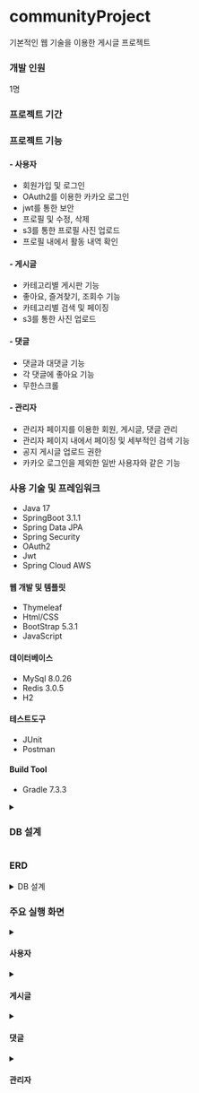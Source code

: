 # communityProject

기본적인 웹 기술을 이용한 게시글 프로젝트

### 개발 인원
1명

### 프로젝트 기간


### 프로젝트 기능

#### - 사용자
  - 회원가입 및 로그인
  - OAuth2를 이용한 카카오 로그인
  - jwt를 통한 보안
  - 프로필 및 수정, 삭제
  - s3를 통한 프로필 사진 업로드
  - 프로필 내에서 활동 내역 확인

#### - 게시글
  - 카테고리별 게시판 기능
  - 좋아요, 즐겨찾기, 조회수 기능
  - 카테고리별 검색 및 페이징
  - s3를 통한 사진 업로드

#### - 댓글
  - 댓글과 대댓글 기능
  - 각 댓글에 좋아요 기능
  - 무한스크롤

#### - 관리자
  - 관리자 페이지를 이용한 회원, 게시글, 댓글 관리
  - 관리자 페이지 내에서 페이징 및 세부적인 검색 기능
  - 공지 게시글 업로드 권한
  - 카카오 로그인을 제외한 일반 사용자와 같은 기능

### 사용 기술 및 프레임워크

- Java 17
- SpringBoot 3.1.1
- Spring Data JPA
- Spring Security
- OAuth2
- Jwt
- Spring Cloud AWS

#### 웹 개발 및 템플릿

- Thymeleaf
- Html/CSS
- BootStrap 5.3.1
- JavaScript

#### 데이터베이스

- MySql 8.0.26
- Redis 3.0.5
- H2

#### 테스트도구
- JUnit
- Postman

#### Build Tool
- Gradle 7.3.3

<details>
  <summary><h3>DB 설계</h3></summary>
  <image src="https://github.com/apem5186/communityProject/assets/81023500/0aa2a9b3-c7d1-44d5-85b3-22a811743260"/>
</details>


### ERD

<details>
  <summary>DB 설계</summary>

  <image src="https://github.com/apem5186/communityProject/assets/81023500/ce193fe4-4f8b-4699-922e-c201168dbb9b"/>

</details>

### 주요 실행 화면
  
<details>
  <summary><h4>사용자</h4></summary>

> **1. 회원가입**
> 
> <image src="https://github.com/apem5186/communityProject/assets/81023500/74cf8c81-f3cb-4b9a-8140-8fa05c7c1bac"/>
>
> **2. 로그인**
> 
> <image src="https://github.com/apem5186/communityProject/assets/81023500/ba30ac6b-1f9a-4172-8399-4a0bbd055aac"/>
>
>  **3. 프로필**
> 
> <image src="https://github.com/apem5186/communityProject/assets/81023500/22c69704-9d44-4bbc-9bcd-a8bc3beb2672"/>





</details>

<details>
  <summary><h4>게시글</h4></summary>

> **1. 메인페이지**
>
> <image src="https://github.com/apem5186/communityProject/assets/81023500/55035957-1fbe-49ab-9696-1ab0d15fc523"/>
>
>
> **2. 게시판 카테고리**
> 
> <image src="https://github.com/apem5186/communityProject/assets/81023500/91ceb1e3-692f-4231-90a8-e2197ee36d5c"/>
>
> **3. 게시글**
>
> <image src="https://github.com/apem5186/communityProject/assets/81023500/6fbdeffb-ce44-40ee-9ed3-0e290912630f"/>
>
> **4. 수정 및 삭제**
>
> <image src="https://github.com/apem5186/communityProject/assets/81023500/edc8aa60-3776-474e-89e0-b2dae31f39ce"/>

      
</details>

<details>
  <summary><h4>댓글</h4></summary>

> **1. 댓글**
>
> <image src="https://github.com/apem5186/communityProject/assets/81023500/b939fabc-0b3c-4060-a020-1f199cfb16a3"/>

</details>

<details>
  <summary><h4>관리자</h4></summary>

> **1. 게시글 관리**
>
> <image src="https://github.com/apem5186/communityProject/assets/81023500/61b78e7b-4463-490b-9f64-073a8f4a0b46"/>
>
> **2. 댓글 관리**
>
> <image src="https://github.com/apem5186/communityProject/assets/81023500/a4711984-7871-4564-9ab6-dbf9a6e0b6b9"/>
>
> **3. 유저 관리**
>
> <image src="https://github.com/apem5186/communityProject/assets/81023500/9b023403-c5f8-4e50-9e8f-91e444e84e92"/>



</details>
